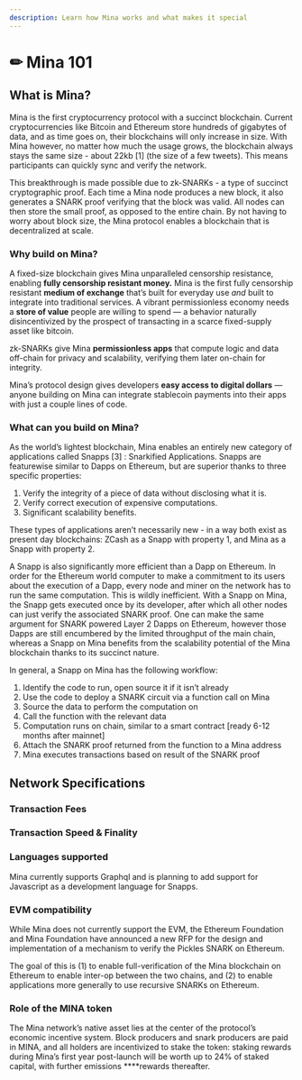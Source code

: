 ```yaml
---
description: Learn how Mina works and what makes it special
---
```


# ✏ Mina 101

## **What is Mina?** 

Mina is the first cryptocurrency protocol with a succinct blockchain. Current cryptocurrencies like Bitcoin and Ethereum store hundreds of gigabytes of data, and as time goes on, their blockchains will only increase in size. With Mina however, no matter how much the usage grows, the blockchain always stays the same size - about 22kb \[1\] \(the size of a few tweets\). This means participants can quickly sync and verify the network.

This breakthrough is made possible due to zk-SNARKs - a type of succinct cryptographic proof. Each time a Mina node produces a new block, it also generates a SNARK proof verifying that the block was valid. All nodes can then store the small proof, as opposed to the entire chain. By not having to worry about block size, the Mina protocol enables a blockchain that is decentralized at scale.

### **Why build on Mina?**

A fixed-size blockchain gives Mina unparalleled censorship resistance, enabling **fully censorship resistant money.**  Mina is the first fully censorship resistant **medium of exchange** that’s built for everyday use _and_ built to integrate into traditional services. A vibrant permissionless economy needs a **store of value** people are willing to spend — a behavior naturally disincentivized by the prospect of transacting in a scarce fixed-supply asset like bitcoin.

zk-SNARKs give Mina **permissionless apps** that compute logic and data off-chain for privacy and scalability, verifying them later on-chain for integrity.

Mina’s protocol design gives developers **easy access to digital dollars** — anyone building on Mina can integrate stablecoin payments into their apps with just a couple lines of code. 

### **What can you build on Mina?** 

As the world’s lightest blockchain, Mina enables an entirely new category of applications called Snapps \[3\] : Snarkified Applications. Snapps are featurewise similar to Dapps on Ethereum, but are superior thanks to three specific properties:

1. Verify the integrity of a piece of data without disclosing what it is.
2. Verify correct execution of expensive computations.
3. Significant scalability benefits.

These types of applications aren’t necessarily new - in a way both exist as present day blockchains: ZCash as a Snapp with property 1, and Mina as a Snapp with property 2.

A Snapp is also significantly more efficient than a Dapp on Ethereum. In order for the Ethereum world computer to make a commitment to its users about the execution of a Dapp, every node and miner on the network has to run the same computation. This is wildly inefficient. With a Snapp on Mina, the Snapp gets executed once by its developer, after which all other nodes can just verify the associated SNARK proof. One can make the same argument for SNARK powered Layer 2 Dapps on Ethereum, however those Dapps are still encumbered by the limited throughput of the main chain, whereas a Snapp on Mina benefits from the scalability potential of the Mina blockchain thanks to its succinct nature.

In general, a Snapp on Mina has the following workflow:

1. Identify the code to run, open source it if it isn’t already
2. Use the code to deploy a SNARK circuit via a function call on Mina
3. Source the data to perform the computation on
4. Call the function with the relevant data
5. Computation runs on chain, similar to a smart contract \[ready 6-12 months after mainnet\]
6. Attach the SNARK proof returned from the function to a Mina address
7. Mina executes transactions based on result of the SNARK proof

## **Network Specifications**

### **Transaction Fees**



### **Transaction Speed & Finality**



### **Languages supported**

Mina currently supports Graphql and is planning to add support for Javascript as a development language for Snapps. 

### **EVM compatibility**

While Mina does not currently support the EVM, the Ethereum Foundation and Mina Foundation have announced a new RFP for the design and implementation of a mechanism to verify the Pickles SNARK on Ethereum. 

The goal of this is \(1\) to enable full-verification of the Mina blockchain on Ethereum to enable inter-op between the two chains, and \(2\) to enable applications more generally to use recursive SNARKs on Ethereum.

### **Role of the MINA token**

The Mina network’s native asset lies at the center of the protocol’s economic incentive system. Block producers and snark producers are paid in MINA, and all holders are incentivized to stake the token: staking rewards during Mina’s first year post-launch will be worth up to 24% of staked capital, with further emissions ****rewards thereafter.

